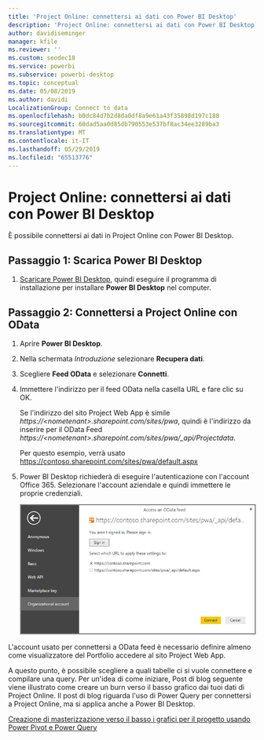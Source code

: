 ```yaml
---
title: 'Project Online: connettersi ai dati con Power BI Desktop'
description: 'Project Online: connettersi ai dati con Power BI Desktop'
author: davidiseminger
manager: kfile
ms.reviewer: ''
ms.custom: seodec18
ms.service: powerbi
ms.subservice: powerbi-desktop
ms.topic: conceptual
ms.date: 05/08/2019
ms.author: davidi
LocalizationGroup: Connect to data
ms.openlocfilehash: b0dc84d7b2d8da0df8a9e61a43f35898d197c188
ms.sourcegitcommit: 60dad5aa0d85db790553e537bf8ac34ee3289ba3
ms.translationtype: MT
ms.contentlocale: it-IT
ms.lasthandoff: 05/29/2019
ms.locfileid: "65513776"
---
```

# <a name="project-online-connect-to-data-through-power-bi-desktop"></a>Project Online: connettersi ai dati con Power BI Desktop
È possibile connettersi ai dati in Project Online con Power BI Desktop.

## <a name="step-1-download-power-bi-desktop"></a>Passaggio 1: Scarica Power BI Desktop
1. [Scaricare Power BI Desktop](http://go.microsoft.com/fwlink/?LinkID=521662), quindi eseguire il programma di installazione per installare **Power BI Desktop** nel computer.

## <a name="step-2-connect-to-project-online-with-odata"></a>Passaggio 2: Connettersi a Project Online con OData
1. Aprire **Power BI Desktop**.
2. Nella schermata *Introduzione* selezionare **Recupera dati**.
3. Scegliere **Feed OData** e selezionare **Connetti**.
4. Immettere l'indirizzo per il feed OData nella casella URL e fare clic su OK.
   
   Se l'indirizzo del sito Project Web App è simile *https://\<nometenant\>.sharepoint.com/sites/pwa*, quindi è l'indirizzo da inserire per il OData Feed *https://\<nometenant\>.sharepoint.com/sites/pwa/\_api/Projectdata*.
   
   Per questo esempio, verrà usato https://contoso.sharepoint.com/sites/pwa/default.aspx
5. Power BI Desktop richiederà di eseguire l'autenticazione con l'account Office 365. Selezionare l'account aziendale e quindi immettere le proprie credenziali.
   
   ![](media/desktop-project-online-connect-to-data/image.png)

L'account usato per connettersi a OData feed è necessario definire almeno come visualizzatore del Portfolio accedere al sito Project Web App. 

A questo punto, è possibile scegliere a quali tabelle ci si vuole connettere e compilare una query.  Per un'idea di come iniziare,  Post di blog seguente viene illustrato come creare un burn verso il basso grafico dai tuoi dati di Project Online.  Il post di blog riguarda l'uso di Power Query per connettersi a Project Online, ma si applica anche a Power BI Desktop.

[Creazione di masterizzazione verso il basso i grafici per il progetto usando Power Pivot e Power Query](http://blogs.office.com/2014/03/24/creating-burndown-charts-for-project-using-power-pivot-and-power-query/)


